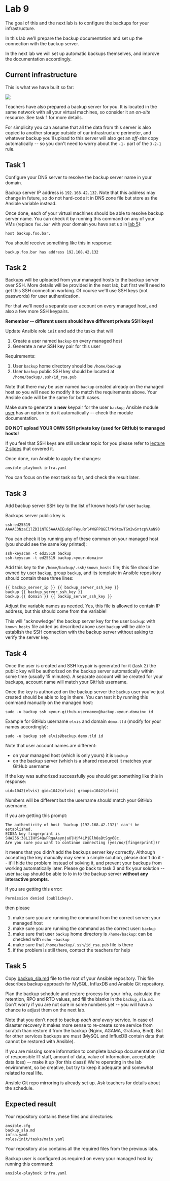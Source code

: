 # Lab 9

The goal of this and the next lab is to configure the backups for your infrastructure.

In this lab we'll prepare the backup documentation and set up the connection with the backup server.

In the next lab we will set up automatic backups themselves, and improve the documentation
accordingly.


## Current infrastructure

This is what we have built so far:

![](lab-9-infra.png)

Teachers have also prepared a backup server for you. It is located in the same network with all your
virtual machines, so consider it an _on-site_ resource. See task 1 for more details.

For simplicity you can assume that all the data from this server is also copied to another storage
outside of our infrastructure perimeter, and whatever backup you'll upload to this server will also
get an _off-site_ copy automatically -- so you don't need to worry about the `-1-` part of the
`3-2-1` rule.


## Task 1

Configure your DNS server to resolve the backup server name in your domain.

Backup server IP address is `192.168.42.132`. Note that this address may change in future, so do not
hard-code it in DNS zone file but store as the Ansible variable instead.

Once done, each of your virtual machines should be able to resolve backup server name. You can check
it by running this command on any of your VMs (replace `foo.bar` with your domain you have set up in
[lab 5](../05-dns-server)):

    host backup.foo.bar.

You should receive something like this in response:

    backup.foo.bar has address 192.168.42.132


## Task 2

Backups will be uploaded from your managed hosts to the backup server over SSH. More details will be
provided in the next lab, but first we'll need to get this SSH connection working. Of course we'll
use SSH keys (not passwords) for user authentication.

For that we'll need a separate user account on every managed host, and also a few more SSH keypairs.

**Remember -- different users should have different private SSH keys!**

Update Ansible role `init` and add the tasks that will
 1. Create a user named `backup` on every managed host
 2. Generate a new SSH key pair for this user

Requirements:
 1. User `backup` home directory should be `/home/backup`
 2. User `backup` public SSH key should be located at `/home/backup/.ssh/id_rsa.pub`

Note that there may be user named `backup` created already on the managed host so you will need to
modify it to match the requirements above. Your Ansible code will be the same for both cases.

Make sure to generate a **new** keypair for the user `backup`; Ansible module
[user](https://docs.ansible.com/ansible/latest/collections/ansible/builtin/user_module.html)
has an option to do it automatically -- check the module documentation.

**DO NOT upload YOUR OWN SSH private key (used for GitHub) to managed hosts!**

If you feel that SSH keys are still unclear topic for you please refer to
[lecture 2 slides](../02-toolchain) that covered it.

Once done, run Ansible to apply the changes:

    ansible-playbook infra.yaml

You can focus on the next task so far, and check the result later.


## Task 3

Add backup server SSH key to the list of known hosts for user `backup`.

Backups server public key is

    ssh-ed25519 AAAAC3NzaC1lZDI1NTE5AAAAIEu6pFFWyuRrl4WGFPQGElYN9txwTGm2wSntcpVAaN90

You can check it by running any of these comman on your managed host (you should see the same key
printed):

    ssh-keyscan -t ed25519 backup
    ssh-keyscan -t ed25519 backup.<your-domain>

Add this key to the `/home/backup/.ssh/known_hosts` file; this file should be owned by user
`backup`, group `backup`, and its template in Ansible repository should contain these three lines:

    {{ backup_server_ip }} {{ backup_server_ssh_key }}
    backup {{ backup_server_ssh_key }}
    backup.{{ domain }} {{ backup_server_ssh_key }}

Adjust the variable names as needed. Yes, this file is allowed to contain IP address, but this
should come from the variable!

This will "acknowledge" the backup server key for the user `backup`: with `known_hosts` file added
as described above user `backup` will be able to establish the SSH connection with the backup server
without asking to verify the server key.


## Task 4

Once the user is created and SSH keypair is generated for it (task 2) the public key will be
authorized on the backup server automatically within some time (usually 15 minutes). A separate
account will be created for your backups, account name will match your GitHub username.

Once the key is authorized on the backup server the `backup` user you've just created should be able
to log in there. You can test it by running this command manually on the managed host:

    sudo -u backup ssh <your-github-username>@backup.<your-domain> id

Example for GitHub username `elvis` and domain `demo.tld` (modify for your names accordingly):

    sudo -u backup ssh elvis@backup.demo.tld id

Note that user account names are different:
 - on your managed host (which is only yours) it is `backup`
 - on the backup server (which is a shared resource) it matches your GitHub username

If the key was authorized successfully you should get something like this in response:

    uid=1042(elvis) gid=1042(elvis) groups=1042(elvis)

Numbers will be different but the username should match your GitHub username.

If you are getting this prompt:

    The authenticity of host 'backup (192.168.42.132)' can't be established.
    ECDSA key fingerprint is SHA256:38L1IHYS4QwFRgaAeynjaOlHjf4LPjElh8aBtSgy68c.
    Are you sure you want to continue connecting (yes/no/[fingerprint])?

it means that you didn't add the backups server key correctly. Although accepting the key manually
may seem a simple solution, please don't do it -- it'll hide the problem instead of solving it, and
prevent your backups from working automatically later. Please go back to task 3 and fix your
solution -- user `backup` should be able to lo in to the backup server
**without any interactive prompts**.

If you are getting this error:

    Permission denied (publickey).

then please
 1. make sure you are running the command from the correct server: your managed host
 2. make sure you are running the command as the correct user: `backup`
 3. make sure that user `backup` home directory is `/home/backup`: can be checked with `echo ~backup`
 4. make sure that `/home/backup/.ssh/id_rsa.pub` file is there
 5. if the problem is still there, contact the teachers for help


## Task 5

Copy [backup_sla.md](./backup_sla.md) file to the root of your Ansible repository. This file
describes backup approach for MySQL, InfluxDB and Ansible Git repository.

Plan the backup schedule and restore process for your infra, calculate the retention, RPO and RTO
values, and fill the blanks in the `backup_sla.md`. Don't worry if you are not sure in some numbers
yet -- you will have a chance to adjust them on the next lab.

Note that you don't need to backup _each and every_ service. In case of disaster recovery it makes
more sense to re-create some service from scratch than restore it from the backup (Nginx, AGAMA,
Grafana, Bind). But for other services backups are must (MySQL and InfluxDB contain data that cannot
be restored with Ansible).

If you are missing some information to complete backup documentation (list of responsible IT staff,
amount of data, value of information, acceptable data loss) -- make it up (for this class)! We're
operating in the lab environment, so be creative, but try to keep it adequate and somewhat related
to real life.

Ansible Git repo mirroring is already set up. Ask teachers for details about the schedule.


## Expected result

Your repository contains these files and directories:

    ansible.cfg
    backup_sla.md
    infra.yaml
    roles/init/tasks/main.yaml

Your repository also contains all the required files from the previous labs.

Backup user is configured as required on every your managed host by running this command:

    ansible-playbook infra.yaml
